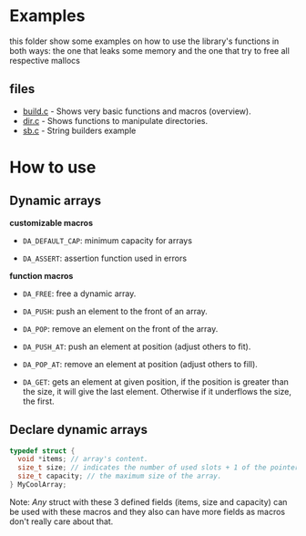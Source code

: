 # Examples

this folder show some examples on how to use the library's functions
in both ways: the one that leaks some memory and the one that try to free all respective mallocs

## files

  - [build.c](./build.c) - Shows very basic functions and macros (overview).
  - [dir.c](./dir.c) - Shows functions to manipulate directories.
  - [sb.c](./sb.c) - String builders example

# How to use

## Dynamic arrays

**customizable macros**

- ```DA_DEFAULT_CAP```: minimum capacity for arrays

- ```DA_ASSERT```: assertion function used in errors

**function macros**

- ```DA_FREE```: free a dynamic array.

- ```DA_PUSH```: push an element to the front of an array.

- ```DA_POP```: remove an element on the front of the array.

- ```DA_PUSH_AT```: push an element at position (adjust others to fit).

- ```DA_POP_AT```: remove an element at position (adjust others to fill).

- ```DA_GET```: gets an element at given position, if the position is greater
than the size, it will give the last element. Otherwise if it underflows the size, the first.

## Declare dynamic arrays

```c
typedef struct {
  void *items; // array's content.
  size_t size; // indicates the number of used slots + 1 of the pointer.
  size_t capacity; // the maximum size of the array.
} MyCoolArray;
```

Note: *Any* struct with these 3 defined fields (items, size and capacity) can be used with these macros
and they also can have more fields as macros don't really care about that.